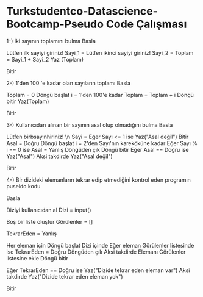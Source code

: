 # Turkstudentco-Datascience-Bootcamp-Pseudo Code Çalışması

1-) İki  sayının toplamını bulma
Basla

Lütfen ilk sayiyi giriniz! 
Sayi_1 =
Lütfen ikinci sayiyi giriniz! 
Sayi_2 =
Toplam = Sayi_1 + Sayi_2
Yaz (Toplam) 

Bitir

2-)  1'den 100 'e kadar olan sayıların toplamı
Basla

Toplam = 0
Döngü başlat i = 1'den 100'e kadar
    Toplam = Toplam + i
Döngü bitir
Yaz(Toplam)

Bitir

3-)  Kullanıcıdan alınan bir sayının  asal olup olmadığını bulma
Basla

Lütfen birbsayınhiriniz! \n
Sayi =
Eğer Sayı <= 1 ise
    Yaz("Asal değil")
    Bitir
Asal = Doğru
Döngü başlat i = 2'den Sayı'nın kareköküne kadar
    Eğer Sayı % i == 0 ise
        Asal = Yanlış
        Döngüden çık
Döngü bitir
Eğer Asal == Doğru ise
    Yaz("Asal")
Aksi takdirde
    Yaz("Asal değil")

Bitir

4-) Bir dizideki elemanların tekrar edip etmediğini kontrol eden programın puseido kodu

Basla

Diziyi kullanıcıdan al
Dizi = input()

Boş bir liste oluştur
Görülenler = []

TekrarEden = Yanlış

Her eleman için Döngü başlat Dizi içinde
    Eğer eleman Görülenler listesinde ise
        TekrarEden = Doğru
        Döngüden çık
    Aksi takdirde
        Elemanı Görülenler listesine ekle
Döngü bitir

Eğer TekrarEden == Doğru ise
    Yaz("Dizide tekrar eden eleman var")
Aksi takdirde
    Yaz("Dizide tekrar eden eleman yok")

Bitir

